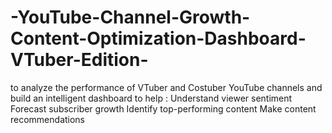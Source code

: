 # -YouTube-Channel-Growth-Content-Optimization-Dashboard-VTuber-Edition-
to analyze the performance of VTuber and Costuber YouTube channels and build an intelligent dashboard to help : Understand viewer sentiment Forecast subscriber growth Identify top-performing content Make content recommendations
